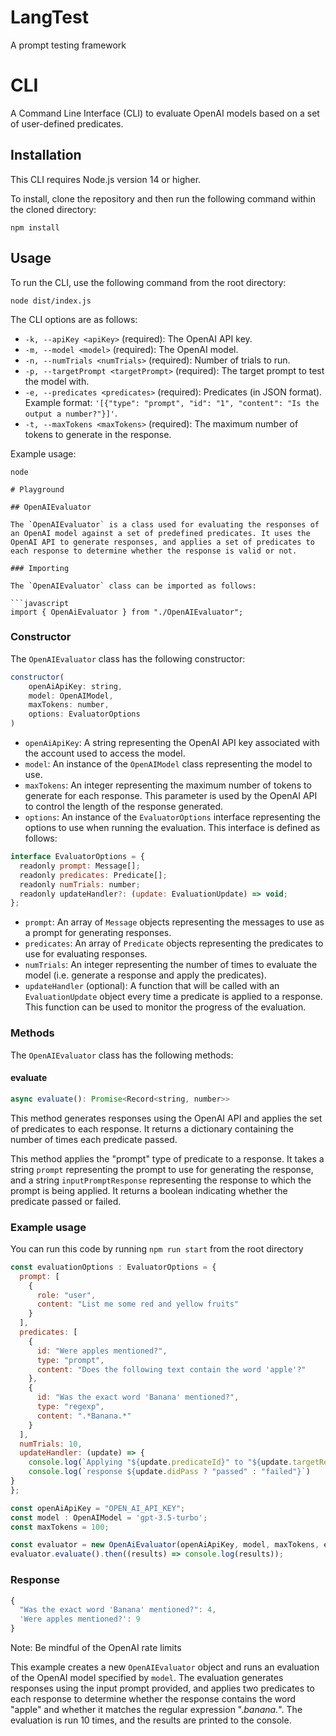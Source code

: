 # LangTest
A prompt testing framework

# CLI

A Command Line Interface (CLI) to evaluate OpenAI models based on a set of user-defined predicates.

## Installation

This CLI requires Node.js version 14 or higher.

To install, clone the repository and then run the following command within the cloned directory:

```
npm install
```

## Usage

To run the CLI, use the following command from the root directory:

```
node dist/index.js
```

The CLI options are as follows:

- `-k, --apiKey <apiKey>` (required): The OpenAI API key.
- `-m, --model <model>` (required): The OpenAI model.
- `-n, --numTrials <numTrials>` (required): Number of trials to run.
- `-p, --targetPrompt <targetPrompt>` (required): The target prompt to test the model with.
- `-e, --predicates <predicates>` (required): Predicates (in JSON format). Example format: `'[{"type": "prompt", "id": "1", "content": "Is the output a number?"}]'`.
- `-t, --maxTokens <maxTokens>` (required): The maximum number of tokens to generate in the response.

Example usage:

```
node

# Playground

## OpenAIEvaluator

The `OpenAIEvaluator` is a class used for evaluating the responses of an OpenAI model against a set of predefined predicates. It uses the OpenAI API to generate responses, and applies a set of predicates to each response to determine whether the response is valid or not.

### Importing

The `OpenAIEvaluator` class can be imported as follows:

```javascript
import { OpenAiEvaluator } from "./OpenAIEvaluator";
```

### Constructor

The `OpenAIEvaluator` class has the following constructor:

```javascript
constructor(
    openAiApiKey: string,
    model: OpenAIModel,
    maxTokens: number,
    options: EvaluatorOptions
)
```

- `openAiApiKey`: A string representing the OpenAI API key associated with the account used to access the model.
- `model`: An instance of the `OpenAIModel` class representing the model to use.
- `maxTokens`: An integer representing the maximum number of tokens to generate for each response. This parameter is used by the OpenAI API to control the length of the response generated.
- `options`: An instance of the `EvaluatorOptions` interface representing the options to use when running the evaluation. This interface is defined as follows:

```javascript
interface EvaluatorOptions = {
  readonly prompt: Message[];
  readonly predicates: Predicate[];
  readonly numTrials: number;
  readonly updateHandler?: (update: EvaluationUpdate) => void;
};
```

- `prompt`: An array of `Message` objects representing the messages to use as a prompt for generating responses.
- `predicates`: An array of `Predicate` objects representing the predicates to use for evaluating responses.
- `numTrials`: An integer representing the number of times to evaluate the model (i.e. generate a response and apply the predicates).
- `updateHandler` (optional): A function that will be called with an `EvaluationUpdate` object every time a predicate is applied to a response. This function can be used to monitor the progress of the evaluation.

### Methods

The `OpenAIEvaluator` class has the following methods:

#### evaluate

```javascript
async evaluate(): Promise<Record<string, number>>
```

This method generates responses using the OpenAI API and applies the set of predicates to each response. It returns a dictionary containing the number of times each predicate passed.

This method applies the "prompt" type of predicate to a response. It takes a string `prompt` representing the prompt to use for generating the response, and a string `inputPromptResponse` representing the response to which the prompt is being applied. It returns a boolean indicating whether the predicate passed or failed.

### Example usage
You can run this code by running `npm run start` from the root directory
```javascript
const evaluationOptions : EvaluatorOptions = {
  prompt: [
    {
      role: "user",
      content: "List me some red and yellow fruits"
    }
  ],
  predicates: [
    {
      id: "Were apples mentioned?",
      type: "prompt",
      content: "Does the following text contain the word 'apple'?"
    },
    {
      id: "Was the exact word 'Banana' mentioned?",
      type: "regexp",
      content: ".*Banana.*"
    }
  ],
  numTrials: 10,
  updateHandler: (update) => {
    console.log(`Applying "${update.predicateId}" to "${update.targetResponse}"`);
    console.log(`response ${update.didPass ? "passed" : "failed"}`)
}
};

const openAiApiKey = "OPEN_AI_API_KEY";
const model : OpenAIModel = 'gpt-3.5-turbo';
const maxTokens = 100;

const evaluator = new OpenAiEvaluator(openAiApiKey, model, maxTokens, evaluationOptions);
evaluator.evaluate().then((results) => console.log(results));
```

### Response
```javascript
{
  "Was the exact word 'Banana' mentioned?": 4,
  'Were apples mentioned?': 9
}
```
Note: Be mindful of the OpenAI rate limits

This example creates a new `OpenAIEvaluator` object and runs an evaluation of the OpenAI model specified by `model`. The evaluation generates responses using the input prompt provided, and applies two predicates to each response to determine whether the response contains the word "apple" and whether it matches the regular expression ".*banana.*". The evaluation is run 10 times, and the results are printed to the console.